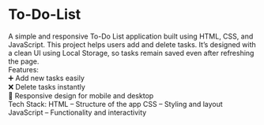 # To-Do-List
A simple and responsive To-Do List application built using HTML, CSS, and JavaScript. This project helps users add and delete tasks. It’s designed with a clean UI using Local Storage, so tasks remain saved even after refreshing the page.  
Features:  
➕ Add new tasks easily  
❌ Delete tasks instantly  
📱 Responsive design for mobile and desktop  
Tech Stack:
HTML – Structure of the app
CSS – Styling and layout
JavaScript – Functionality and interactivity
